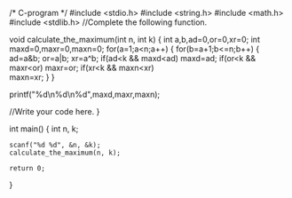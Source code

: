 /* C-program */
#include <stdio.h>
#include <string.h>
#include <math.h>
#include <stdlib.h>
//Complete the following function.


void calculate_the_maximum(int n, int k) {
    int a,b,ad=0,or=0,xr=0;
    int maxd=0,maxr=0,maxn=0;
    for(a=1;a<n;a++)
    {
        for(b=a+1;b<=n;b++)
        {
            ad=a&b;
            or=a|b;
            xr=a^b;
            if(ad<k && maxd<ad)
             maxd=ad;
            if(or<k && maxr<or)
             maxr=or;
            if(xr<k && maxn<xr)  
             maxn=xr;
        }
    }

  printf("%d\n%d\n%d",maxd,maxr,maxn);
 
  //Write your code here.
}

int main() {
    int n, k;
  
    scanf("%d %d", &n, &k);
    calculate_the_maximum(n, k);
 
    return 0;
}
